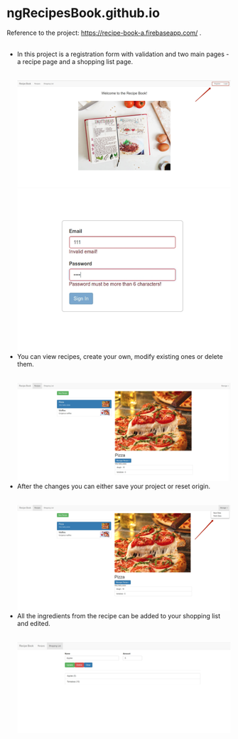 # ngRecipesBook.github.io
Reference to the project: https://recipe-book-a.firebaseapp.com/ . <br /><br />
<ul>
  <li>In this project is a registration form with validation and two main pages - a recipe page and a shopping list page. </li>
   <br /><br />
  <img src="https://github.com/projectFromEllina/ngRecipesBook.github.io/blob/master/recipe-1.jpg"/>
  <img src="https://github.com/projectFromEllina/ngRecipesBook.github.io/blob/master/recipe-2.jpg"/>
  <li>You can view recipes, create your own, modify existing ones or delete them.</li>
   <br /><br />
  <img src="https://github.com/projectFromEllina/ngRecipesBook.github.io/blob/master/recipe-3.jpg"/>
  <li>After the changes you can either save your project or reset origin. </li>
   <br /><br />
  <img src="https://github.com/projectFromEllina/ngRecipesBook.github.io/blob/master/recipe-4.jpg"/>
  <li>All the ingredients from the recipe can be added to your shopping list and edited.</li>
   <br /><br />
  <img src="https://github.com/projectFromEllina/ngRecipesBook.github.io/blob/master/recipe-5.jpg"/>
</ul>
